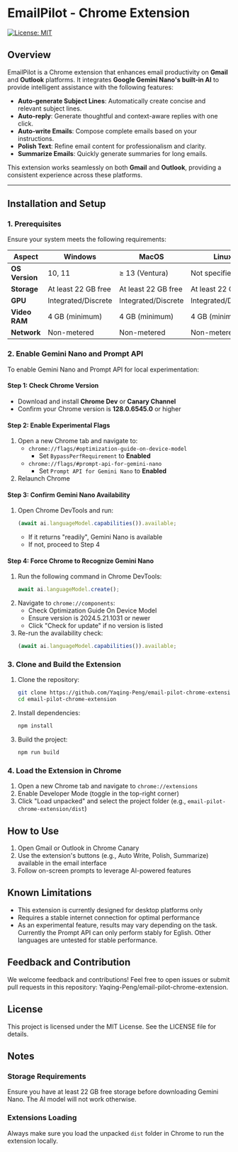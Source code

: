 # EmailPilot - Chrome Extension

[![License: MIT](https://img.shields.io/badge/License-MIT-blue.svg)](LICENSE)

## Overview

EmailPilot is a Chrome extension that enhances email productivity on **Gmail** and **Outlook** platforms. It integrates **Google Gemini Nano's built-in AI** to provide intelligent assistance with the following features:

- **Auto-generate Subject Lines**: Automatically create concise and relevant subject lines.
- **Auto-reply**: Generate thoughtful and context-aware replies with one click.
- **Auto-write Emails**: Compose complete emails based on your instructions.
- **Polish Text**: Refine email content for professionalism and clarity.
- **Summarize Emails**: Quickly generate summaries for long emails.

This extension works seamlessly on both **Gmail** and **Outlook**, providing a consistent experience across these platforms.

---

## Installation and Setup

### 1. Prerequisites

Ensure your system meets the following requirements:

| **Aspect**         | **Windows**           | **MacOS**                | **Linux** |
|---------------------|-----------------------|--------------------------|-----------|
| **OS Version**      | 10, 11               | ≥ 13 (Ventura)           | Not specified |
| **Storage**         | At least 22 GB free  | At least 22 GB free      | At least 22 GB free |
| **GPU**             | Integrated/Discrete  | Integrated/Discrete      | Integrated/Discrete |
| **Video RAM**       | 4 GB (minimum)       | 4 GB (minimum)           | 4 GB (minimum) |
| **Network**         | Non-metered          | Non-metered              | Non-metered |

### 2. Enable Gemini Nano and Prompt API

To enable Gemini Nano and Prompt API for local experimentation:

#### Step 1: Check Chrome Version
- Download and install **Chrome Dev** or **Canary Channel**
- Confirm your Chrome version is **128.0.6545.0** or higher

#### Step 2: Enable Experimental Flags
1. Open a new Chrome tab and navigate to:
   - `chrome://flags/#optimization-guide-on-device-model`
     - Set `BypassPerfRequirement` to **Enabled**
   - `chrome://flags/#prompt-api-for-gemini-nano`
     - Set `Prompt API for Gemini Nano` to **Enabled**
2. Relaunch Chrome

#### Step 3: Confirm Gemini Nano Availability
1. Open Chrome DevTools and run:
   ```javascript
   (await ai.languageModel.capabilities()).available;
   ```
   - If it returns "readily", Gemini Nano is available
   - If not, proceed to Step 4

#### Step 4: Force Chrome to Recognize Gemini Nano
1. Run the following command in Chrome DevTools:
   ```javascript
   await ai.languageModel.create();
   ```
2. Navigate to `chrome://components`:
   - Check Optimization Guide On Device Model
   - Ensure version is 2024.5.21.1031 or newer
   - Click "Check for update" if no version is listed
3. Re-run the availability check:
   ```javascript
   (await ai.languageModel.capabilities()).available;
   ```

### 3. Clone and Build the Extension

1. Clone the repository:
   ```bash
   git clone https://github.com/Yaqing-Peng/email-pilot-chrome-extension.git
   cd email-pilot-chrome-extension
   ```

2. Install dependencies:
   ```bash
   npm install
   ```

3. Build the project:
   ```bash
   npm run build
   ```

### 4. Load the Extension in Chrome

1. Open a new Chrome tab and navigate to `chrome://extensions`
2. Enable Developer Mode (toggle in the top-right corner)
3. Click "Load unpacked" and select the project folder (e.g., `email-pilot-chrome-extension/dist`)

## How to Use

1. Open Gmail or Outlook in Chrome Canary
2. Use the extension's buttons (e.g., Auto Write, Polish, Summarize) available in the email interface
3. Follow on-screen prompts to leverage AI-powered features

## Known Limitations

- This extension is currently designed for desktop platforms only
- Requires a stable internet connection for optimal performance
- As an experimental feature, results may vary depending on the task. Currently the Prompt API can only perform stably for Eglish. Other languages are untested for stable performance.

## Feedback and Contribution

We welcome feedback and contributions! Feel free to open issues or submit pull requests in this repository: Yaqing-Peng/email-pilot-chrome-extension.

## License

This project is licensed under the MIT License. See the LICENSE file for details.

## Notes

### Storage Requirements
Ensure you have at least 22 GB free storage before downloading Gemini Nano. The AI model will not work otherwise.

### Extensions Loading
Always make sure you load the unpacked `dist` folder in Chrome to run the extension locally.
